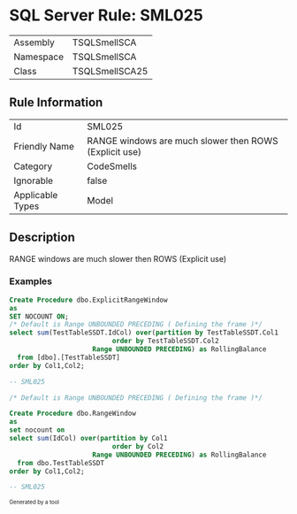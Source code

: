 ﻿# SQL Server Rule: SML025
  
|    |    |
|----|----|
| Assembly | TSQLSmellSCA |
| Namespace | TSQLSmellSCA |
| Class | TSQLSmellSCA25 |
  
## Rule Information
  
|    |    |
|----|----|
| Id | SML025 |
| Friendly Name | RANGE windows are much slower then ROWS (Explicit use) |
| Category | CodeSmells |
| Ignorable | false |
| Applicable Types | Model  |
  
## Description
  
RANGE windows are much slower then ROWS (Explicit use)
  
### Examples
  
```sql
Create Procedure dbo.ExplicitRangeWindow
as
SET NOCOUNT ON;
/* Default is Range UNBOUNDED PRECEDING ( Defining the frame )*/
select sum(TestTableSSDT.IdCol) over(partition by TestTableSSDT.Col1 
	                      order by TestTableSSDT.Col2 
	                 Range UNBOUNDED PRECEDING) as RollingBalance
  from [dbo].[TestTableSSDT]
order by Col1,Col2;

-- SML025
```
```sql
/* Default is Range UNBOUNDED PRECEDING ( Defining the frame )*/

Create Procedure dbo.RangeWindow
as
set nocount on 
select sum(IdCol) over(partition by Col1
	                      order by Col2 
	                 Range UNBOUNDED PRECEDING) as RollingBalance
  from dbo.TestTableSSDT
order by Col1,Col2;

-- SML025
```
  
<sub><sup>Generated by a tool</sup></sub>
